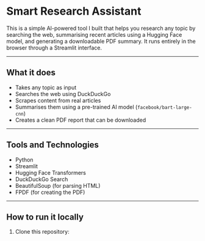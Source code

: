 # Smart Research Assistant

This is a simple AI-powered tool I built that helps you research any topic by searching the web, summarising recent articles using a Hugging Face model, and generating a downloadable PDF summary. It runs entirely in the browser through a Streamlit interface.

---

## What it does

- Takes any topic as input
- Searches the web using DuckDuckGo
- Scrapes content from real articles
- Summarises them using a pre-trained AI model (`facebook/bart-large-cnn`)
- Creates a clean PDF report that can be downloaded

---

## Tools and Technologies

- Python
- Streamlit
- Hugging Face Transformers
- DuckDuckGo Search
- BeautifulSoup (for parsing HTML)
- FPDF (for creating the PDF)

---

## How to run it locally

1. Clone this repository:
